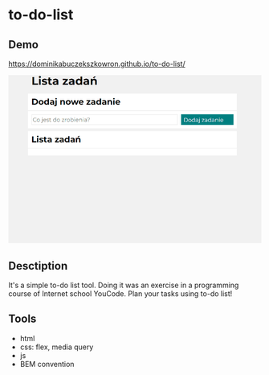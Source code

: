 # to-do-list
## Demo
https://dominikabuczekszkowron.github.io/to-do-list/

![How to use the list](https://github.com/DominikaBuczekSzkowron/to-do-list/blob/main/gif/toDoList1.gif?raw=true&t=1684353975)

## Desctiption
It's a simple to-do list tool. Doing it was an exercise in a programming course of Internet school YouCode. Plan your tasks using to-do list! 

## Tools
- html
- css: flex, media query
- js
- BEM convention

